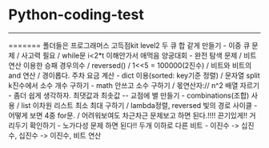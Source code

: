 # Python-coding-test
---
=======
폴더들은 프로그래머스 고득점kit
level2
두 큐 합 같게 만들기 - 이중 큐 문제 / 사고력 필요 / while문 i<2*t 이해안가서 애먹음
양궁대회 - 완전 탐색 문제 / 비트연산 이용한 승패 경우의수 / reversed() / 1<<5 = 100000(2진수) / 비트와 비트의 and 연산 / 경이롭다.
주차 요금 계산 - dict 이용(sorted: key기준 정렬) / 문자열 split
k진수에서 소수 개수 구하기 - math 안쓰고 소수 구하기 / 몫연산자:// 
n^2 배열 자르기 - 좀더 쉽게 생각하자.
최댓값과 최솟값 --
교점에 별 만들기 - combinations(조합) 사용 / list 이차원 리스트  최소 최대 구하기 / lambda정렬, reversed
빛의 경로 사이클 - 어떻게 보면 4중 for문. / 어려워보여도 차근차근 문제보고 하면 된다.!!!! 끈기있게!!
거리두기 확인하기 - 노가다성 문제 하면 된다!!
두개 이하로 다른 비트 - 이진수 -> 십진수, 십진수 -> 이진수, 비트 연산
